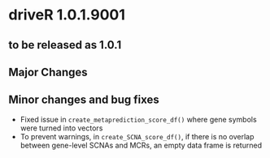 # driveR 1.0.1.9001
## to be released as 1.0.1

## Major Changes

## Minor changes and bug fixes
- Fixed issue in `create_metaprediction_score_df()` where gene symbols were turned into vectors
- To prevent warnings, in `create_SCNA_score_df()`, if there is no overlap between gene-level SCNAs and MCRs, an empty data frame is returned
